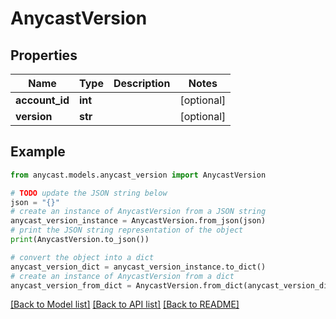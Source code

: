 # AnycastVersion


## Properties

Name | Type | Description | Notes
------------ | ------------- | ------------- | -------------
**account_id** | **int** |  | [optional] 
**version** | **str** |  | [optional] 

## Example

```python
from anycast.models.anycast_version import AnycastVersion

# TODO update the JSON string below
json = "{}"
# create an instance of AnycastVersion from a JSON string
anycast_version_instance = AnycastVersion.from_json(json)
# print the JSON string representation of the object
print(AnycastVersion.to_json())

# convert the object into a dict
anycast_version_dict = anycast_version_instance.to_dict()
# create an instance of AnycastVersion from a dict
anycast_version_from_dict = AnycastVersion.from_dict(anycast_version_dict)
```
[[Back to Model list]](../README.md#documentation-for-models) [[Back to API list]](../README.md#documentation-for-api-endpoints) [[Back to README]](../README.md)


